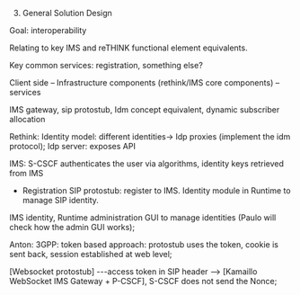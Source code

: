 3. General Solution Design

Goal: interoperability

Relating to key IMS and reTHINK functional element equivalents.

Key common services: registration, something else?

Client side – Infrastructure components (rethink/IMS core components) – services

IMS gateway, sip protostub, Idm concept equivalent, dynamic subscriber allocation

Rethink: Identity model: different identities-> Idp proxies (implement the idm protocol); Idp server: exposes API

IMS: S-CSCF authenticates the user via algorithms, identity keys retrieved from IMS

* Registration
SIP protostub: register to IMS. Identity module in Runtime to manage SIP identity.

IMS identity, Runtime administration GUI to manage identities (Paulo will check how the admin GUI works); 

Anton: 3GPP: token based approach: protostub uses the token, cookie is sent back, session established at web level; 

[Websocket protostub] ---access token in SIP header --> [Kamaillo WebSocket IMS Gateway + P-CSCF], S-CSCF does not send the Nonce; 
